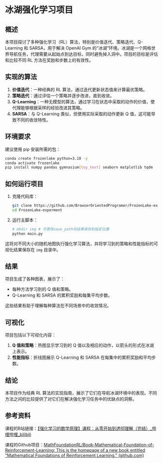 # 冰湖强化学习项目

## 概述

本项目探讨了多种强化学习（RL）算法，特别是价值迭代、策略迭代、Q-Learning 和 SARSA，用于解决 OpenAI Gym 的“冰湖”环境。冰湖是一个网格世界导航任务，代理需要从起始点到达目标，同时避免掉入洞中。项目的目标是评估和比较不同 RL 方法在奖励和步数上的有效性。

## 实现的算法

1. **价值迭代**：一种经典的 RL 算法，通过迭代更新状态值来计算最优策略。
2. **策略迭代**：通过评估一个策略并逐步改进，直到收敛。
3. **Q-Learning**：一种无模型的算法，通过学习在状态中采取的动作的价值，使代理能够根据采样的经验改进其策略。
4. **SARSA**：与 Q-Learning 类似，但使用实际采取的动作更新 Q 值，这可能导致不同的收敛特性。

## 环境要求

建议使用 pip 安装所需的包：

```bash
conda create frozenlake python=3.10 -y
conda activate frozenlake
pip install numpy pandas gymnasium[toy_text] seaborn matplotlib tqdm
```

## 如何运行项目

1. 克隆代码库：

   ```bash
   git clone https://github.com/BrowserOrientedProgramer/FrozenLake-experiment.git
   cd FrozenLake-experment
   ```

2. 运行主脚本：

   ```bash
   # mkdir img # 可更改save_path将结果保存到指定位置
   python main.py
   ```

这将对不同大小的随机地图执行强化学习算法，并将学习到的策略和性能指标的可视化结果保存在 `img` 目录中。

## 结果

项目生成了各种图表，展示了：

- 每种方法学习到的 Q 值和策略。
- Q-Learning 和 SARSA 的累积奖励和每集平均步数。

这些结果有助于理解每种算法在不同场景中的收敛情况。

## 可视化

项目包括以下可视化内容：

1. **Q 值和策略**：热图显示学习到的 Q 值以及相应的动作，以箭头的形式在冰湖上表示。
2. **性能指标**：折线图展示 Q-Learning 和 SARSA 在每集中的累积奖励和平均步数。

## 结论

本项目作为经典 RL 算法的实现指南，展示了它们在导航冰湖环境中的表现。不同方法之间的比较提供了对它们在解决强化学习任务中的优缺点的洞察。

## 参考资料

课程的B站链接：[【强化学习的数学原理】课程：从零开始到透彻理解（完结）_哔哩哔哩_bilibili](https://www.bilibili.com/video/BV1sd4y167NS)

课程的Github项目：[MathFoundationRL/Book-Mathematical-Foundation-of-Reinforcement-Learning: This is the homepage of a new book entitled "Mathematical Foundations of Reinforcement Learning." (github.com)](https://github.com/MathFoundationRL/Book-Mathematical-Foundation-of-Reinforcement-Learning)
